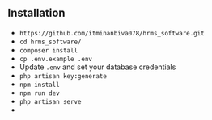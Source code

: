 ## Installation

-   `https://github.com/itminanbiva078/hrms_software.git`
-   `cd hrms_software/`
-   `composer install`
-   `cp .env.example .env`
-   Update `.env` and set your database credentials
-   `php artisan key:generate`
-   `npm install`
-   `npm run dev`
-   `php artisan serve`
-
